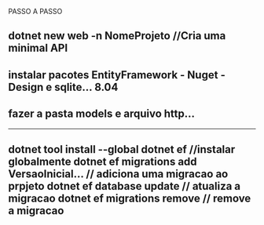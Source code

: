 PASSO A PASSO

dotnet new web -n NomeProjeto //Cria uma minimal API
---
instalar pacotes EntityFramework - Nuget - Design e sqlite... 8.04
---
fazer a pasta models e arquivo http...
---




---
dotnet tool install --global dotnet ef  //instalar globalmente
dotnet ef migrations add VersaoInicial... // adiciona uma migracao ao prpjeto
dotnet ef database update // atualiza a migracao
dotnet ef migrations remove // remove a migracao
---
